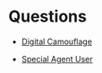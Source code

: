 # Questions

- [Digital Camouflage](https://github.com/iammrdollar/picoctf-2017-write-up/blob/master/Level%201/FORENSICS/Digital%20Camouflage.md)

- [Special Agent User](https://github.com/iammrdollar/picoctf-2017-write-up/blob/master/Level%201/FORENSICS/Special%20Agent%20User.md)
